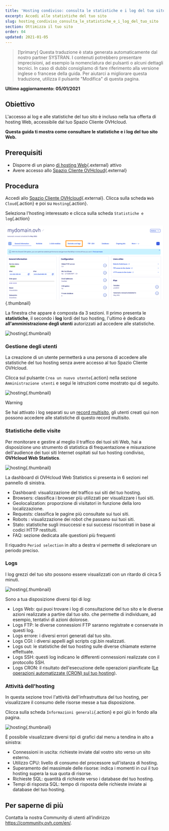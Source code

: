 ```yaml
---
title: 'Hosting condiviso: consulta le statistiche e i log del tuo sito'
excerpt: Accedi alle statistiche del tuo sito
slug: hosting_condiviso_consulta_le_statistiche_e_i_log_del_tuo_sito
section: Ottimizza il tuo sito
order: 04
updated: 2021-01-05
---
```


> [!primary]
> Questa traduzione è stata generata automaticamente dal nostro partner SYSTRAN. I contenuti potrebbero presentare imprecisioni, ad esempio la nomenclatura dei pulsanti o alcuni dettagli tecnici. In caso di dubbi consigliamo di fare riferimento alla versione inglese o francese della guida. Per aiutarci a migliorare questa traduzione, utilizza il pulsante "Modifica" di questa pagina.
>

**Ultimo aggiornamento: 05/01/2021**

## Obiettivo

L'accesso ai log e alle statistiche del tuo sito è incluso nella tua offerta di hosting Web, accessibile dal tuo Spazio Cliente OVHcloud.

**Questa guida ti mostra come consultare le statistiche e i log del tuo sito Web.**

## Prerequisiti

- Disporre di un piano [di hosting Web](https://www.ovhcloud.com/it/web-hosting/){.external} attivo
- Avere accesso allo [Spazio Cliente OVHcloud](https://www.ovh.com/auth/?action=gotomanager&from=https://www.ovh.it/&ovhSubsidiary=it){.external}

## Procedura

Accedi allo [Spazio Cliente OVHcloud](https://www.ovh.com/auth/?action=gotomanager&from=https://www.ovh.it/&ovhSubsidiary=it){.external}. Clicca sulla scheda `Web Cloud`{.action} e poi su `Hosting`{.action}.

Seleziona l'hosting interessato e clicca sulla scheda `Statistiche e log`{.action}

![hosting](images/statistics01.png){.thumbnail}

La finestra che appare è composta da 3 sezioni. Il primo presenta le **statistiche**, il secondo i **log** lordi del tuo hosting, l'ultimo è dedicato **all'amministrazione degli utenti** autorizzati ad accedere alle statistiche.

![hosting](images/statistics02u.png){.thumbnail}

### Gestione degli utenti

La creazione di un utente permetterà a una persona di accedere alle statistiche del tuo hosting senza avere accesso al tuo Spazio Cliente OVHcloud. 

Clicca sul pulsante `Crea un nuovo utente`{.action} nella sezione `Amministrazione utenti` e segui le istruzioni come mostrato qui di seguito.  

![hosting](images/user-statistics01.png){.thumbnail}

> [!warning] 
>
> Se hai attivato i log separati su un [record multisito](../configurare-un-multisito-su-un-hosting-web/#step-2-aggiungi-un-dominio-o-un-sottodominio), gli utenti creati qui non possono accedere alle statistiche di questo record multisito.
>

### Statistiche delle visite

Per monitorare e gestire al meglio il traffico dei tuoi siti Web, hai a disposizione uno strumento di statistica di frequentazione e misurazione dell'audience dei tuoi siti Internet ospitati sul tuo hosting condiviso, **OVHcloud Web Statistics**.

![hosting](images/OWStats01.gif){.thumbnail}

La dashboard di OVHcloud Web Statistics si presenta in 6 sezioni nel pannello di sinistra.

- Dashboard: visualizzazione del traffico sui siti del tuo hosting.
- Browsers: classifica i browser più utilizzati per visualizzare i tuoi siti.
- Geolocalization:  proporzione di visitatori in funzione della loro localizzazione.
- Requests: classifica le pagine più consultate sui tuoi siti.
- Robots : visualizzazione dei robot che passano sui tuoi siti.
- Stato: statistiche sugli insuccessi e sui successi riscontrati in base ai codici HTTP restituiti.
- FAQ: sezione dedicata alle questioni più frequenti

Il riquadro `Period selection` in alto a destra vi permette di selezionare un periodo preciso.

### Logs

I log grezzi del tuo sito possono essere visualizzati con un ritardo di circa 5 minuti.

![hosting](images/logs01.png){.thumbnail}

Sono a tua disposizione diversi tipi di log:

- Logs Web: qui puoi trovare i log di consultazione del tuo sito e le diverse azioni realizzate a partire dal tuo sito. che permette di individuare, ad esempio, tentativi di azioni dolorose.
- Logs FTP: le diverse connessioni FTP saranno registrate e conservate in questi log.
- Logs errore: i diversi errori generati dal tuo sito.
- Logs CGI: i diversi appelli agli scripts cgi.bin realizzati.
- Logs out: le statistiche del tuo hosting sulle diverse chiamate esterne effettuate.
- Logs SSH: questi log indicano le differenti connessioni realizzate con il protocollo SSH.
- Logs CRON: il risultato dell'esecuzione delle operazioni pianificate ([Le operazioni automatizzate (CRON) sul tuo hosting](../hosting_web_task_automatizzaticron/)).

### Attività dell'hosting

In questa sezione trovi l'attività dell'infrastruttura del tuo hosting, per visualizzare il consumo delle risorse messe a tua disposizione.

Clicca sulla scheda `Informazioni generali`{.action} e poi giù in fondo alla pagina.

![hosting](images/statistics03.png){.thumbnail}

È possibile visualizzare diversi tipi di grafici dal menu a tendina in alto a sinistra:

- Connessioni in uscita: richieste inviate dal vostro sito verso un sito esterno.
- Utilizzo CPU: livello di consumo del processore sull'istanza di hosting.
- Superamento del massimale delle risorse: indica i momenti in cui il tuo hosting supera la sua quota di risorse.
- Richieste SQL: quantità di richieste verso i database del tuo hosting.
- Tempi di risposta SQL: tempo di risposta delle richieste inviate ai database del tuo hosting.

## Per saperne di più

Contatta la nostra Community di utenti all’indirizzo <https://community.ovh.com/en/>.
